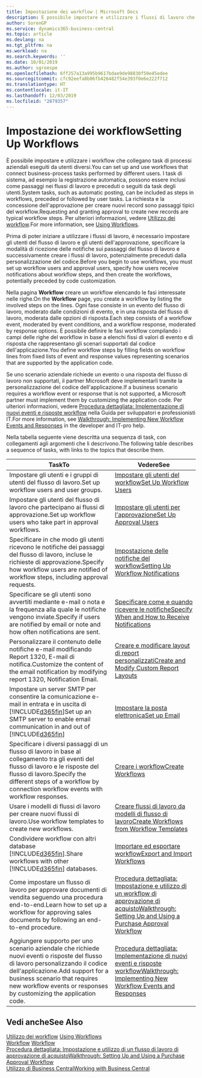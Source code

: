 ```yaml
---
title: Impostazione dei workflow | Microsoft Docs
description: È possibile impostare e utilizzare i flussi di lavoro che collegano task di processi aziendali eseguiti da utenti diversi. I task di sistema, ad esempio la registrazione automatica, possono essere inclusi come passaggi nei flussi di lavoro e preceduti o seguiti da task degli utenti. La richiesta e la concessione dell'approvazione per creare nuovi record sono passaggi tipici del workflow.
author: SorenGP
ms.service: dynamics365-business-central
ms.topic: article
ms.devlang: na
ms.tgt_pltfrm: na
ms.workload: na
ms.search.keywords: ''
ms.date: 10/01/2019
ms.author: sgroespe
ms.openlocfilehash: 6ff257a13a995b9617bdae9de98830f50e45edee
ms.sourcegitcommit: cfc92eefa8b06fb426482f54e393f0e6e222f712
ms.translationtype: HT
ms.contentlocale: it-IT
ms.lasthandoff: 12/03/2019
ms.locfileid: "2879357"
---
```

# <a name="setting-up-workflows"></a><span data-ttu-id="71a57-105">Impostazione dei workflow</span><span class="sxs-lookup"><span data-stu-id="71a57-105">Setting Up Workflows</span></span>
<span data-ttu-id="71a57-106">È possibile impostare e utilizzare i workflow che collegano task di processi aziendali eseguiti da utenti diversi.</span><span class="sxs-lookup"><span data-stu-id="71a57-106">You can set up and use workflows that connect business-process tasks performed by different users.</span></span> <span data-ttu-id="71a57-107">I task di sistema, ad esempio la registrazione automatica, possono essere inclusi come passaggi nei flussi di lavoro e preceduti o seguiti da task degli utenti.</span><span class="sxs-lookup"><span data-stu-id="71a57-107">System tasks, such as automatic posting, can be included as steps in workflows, preceded or followed by user tasks.</span></span> <span data-ttu-id="71a57-108">La richiesta e la concessione dell'approvazione per creare nuovi record sono passaggi tipici del workflow.</span><span class="sxs-lookup"><span data-stu-id="71a57-108">Requesting and granting approval to create new records are typical workflow steps.</span></span> <span data-ttu-id="71a57-109">Per ulteriori informazioni, vedere [Utilizzo dei workflow](across-use-workflows.md).</span><span class="sxs-lookup"><span data-stu-id="71a57-109">For more information, see [Using Workflows](across-use-workflows.md).</span></span>  

 <span data-ttu-id="71a57-110">Prima di poter iniziare a utilizzare i flussi di lavoro, è necessario impostare gli utenti del flusso di lavoro e gli utenti dell'approvazione, specificare la modalità di ricezione delle notifiche sui passaggi del flusso di lavoro e successivamente creare i flussi di lavoro, potenzialmente preceduti dalla personalizzazione del codice.</span><span class="sxs-lookup"><span data-stu-id="71a57-110">Before you begin to use workflows, you must set up workflow users and approval users, specify how users receive notifications about workflow steps, and then create the workflows, potentially preceded by code customization.</span></span>  

 <span data-ttu-id="71a57-111">Nella pagina **Workflow** creare un workflow elencando le fasi interessate nelle righe.</span><span class="sxs-lookup"><span data-stu-id="71a57-111">On the **Workflow** page, you create a workflow by listing the involved steps on the lines.</span></span> <span data-ttu-id="71a57-112">Ogni fase consiste in un evento del flusso di lavoro, moderato dalle condizioni di evento, e in una risposta del flusso di lavoro, moderata dalle opzioni di risposta.</span><span class="sxs-lookup"><span data-stu-id="71a57-112">Each step consists of a workflow event, moderated by event conditions, and a workflow response, moderated by response options.</span></span> <span data-ttu-id="71a57-113">È possibile definire le fasi workflow compilando i campi delle righe del workflow in base a elenchi fissi di valori di evento e di risposta che rappresentano gli scenari supportati dal codice dell'applicazione.</span><span class="sxs-lookup"><span data-stu-id="71a57-113">You define workflow steps by filling fields on workflow lines from fixed lists of event and response values representing scenarios that are supported by the application code.</span></span>  

 <span data-ttu-id="71a57-114">Se uno scenario aziendale richiede un evento o una risposta del flusso di lavoro non supportati, il partner Microsoft deve implementarli tramite la personalizzazione del codice dell'applicazione.</span><span class="sxs-lookup"><span data-stu-id="71a57-114">If a business scenario requires a workflow event or response that is not supported, a Microsoft partner must implement them by customizing the application code.</span></span> <span data-ttu-id="71a57-115">Per ulteriori informazioni, vedere [Procedura dettagliata: Implementazione di nuovi eventi e risposte workflow](/dynamics-nav/Walkthrough--Implementing-New-Workflow-Events-and-Responses) nella Guida per sviluppatori e professionisti IT.</span><span class="sxs-lookup"><span data-stu-id="71a57-115">For more information, see [Walkthrough: Implementing New Workflow Events and Responses](/dynamics-nav/Walkthrough--Implementing-New-Workflow-Events-and-Responses) in the developer and IT-pro help.</span></span>

 <span data-ttu-id="71a57-116">Nella tabella seguente viene descritta una sequenza di task, con collegamenti agli argomenti che li descrivono.</span><span class="sxs-lookup"><span data-stu-id="71a57-116">The following table describes a sequence of tasks, with links to the topics that describe them.</span></span>  

|<span data-ttu-id="71a57-117">**Task**</span><span class="sxs-lookup"><span data-stu-id="71a57-117">**To**</span></span>|<span data-ttu-id="71a57-118">**Vedere**</span><span class="sxs-lookup"><span data-stu-id="71a57-118">**See**</span></span>|  
|------------|-------------|  
|<span data-ttu-id="71a57-119">Impostare gli utenti e i gruppi di utenti del flusso di lavoro.</span><span class="sxs-lookup"><span data-stu-id="71a57-119">Set up workflow users and user groups.</span></span>|[<span data-ttu-id="71a57-120">Impostare gli utenti del workflow</span><span class="sxs-lookup"><span data-stu-id="71a57-120">Set Up Workflow Users</span></span>](across-how-to-set-up-workflow-users.md)|  
|<span data-ttu-id="71a57-121">Impostare gli utenti del flusso di lavoro che partecipano ai flussi di approvazione.</span><span class="sxs-lookup"><span data-stu-id="71a57-121">Set up workflow users who take part in approval workflows.</span></span>|[<span data-ttu-id="71a57-122">Impostare gli utenti per l'approvazione</span><span class="sxs-lookup"><span data-stu-id="71a57-122">Set Up Approval Users</span></span>](across-how-to-set-up-approval-users.md)|  
|<span data-ttu-id="71a57-123">Specificare in che modo gli utenti ricevono le notifiche dei passaggi del flusso di lavoro, incluse le richieste di approvazione.</span><span class="sxs-lookup"><span data-stu-id="71a57-123">Specify how workflow users are notified of workflow steps, including approval requests.</span></span>|[<span data-ttu-id="71a57-124">Impostazione delle notifiche del workflow</span><span class="sxs-lookup"><span data-stu-id="71a57-124">Setting Up Workflow Notifications</span></span>](across-setting-up-workflow-notifications.md)|  
|<span data-ttu-id="71a57-125">Specificare se gli utenti sono avvertiti mediante e-mail o nota e la frequenza alla quale le notifiche vengono inviate.</span><span class="sxs-lookup"><span data-stu-id="71a57-125">Specify if users are notified by email or note and how often notifications are sent.</span></span>|[<span data-ttu-id="71a57-126">Specificare come e quando ricevere le notifiche</span><span class="sxs-lookup"><span data-stu-id="71a57-126">Specify When and How to Receive Notifications</span></span>](across-how-to-specify-when-and-how-to-receive-notifications.md)|  
|<span data-ttu-id="71a57-127">Personalizzare il contenuto delle notifiche e-mail modificando Report 1320, E-mail di notifica.</span><span class="sxs-lookup"><span data-stu-id="71a57-127">Customize the content of the email notification by modifying report 1320, Notification Email.</span></span>|[<span data-ttu-id="71a57-128">Creare e modificare layout di report personalizzati</span><span class="sxs-lookup"><span data-stu-id="71a57-128">Create and Modify Custom Report Layouts</span></span>](ui-how-create-custom-report-layout.md)|  
|<span data-ttu-id="71a57-129">Impostare un server SMTP per consentire la comunicazione e-mail in entrata e in uscita di [!INCLUDE[d365fin](includes/d365fin_md.md)]</span><span class="sxs-lookup"><span data-stu-id="71a57-129">Set up an SMTP server to enable email communication in and out of [!INCLUDE[d365fin](includes/d365fin_md.md)]</span></span>|[<span data-ttu-id="71a57-130">Impostare la posta elettronica</span><span class="sxs-lookup"><span data-stu-id="71a57-130">Set up Email</span></span>](admin-how-setup-email.md)|
|<span data-ttu-id="71a57-131">Specificare i diversi passaggi di un flusso di lavoro in base al collegamento tra gli eventi del flusso di lavoro e le risposte del flusso di lavoro.</span><span class="sxs-lookup"><span data-stu-id="71a57-131">Specify the different steps of a workflow by connection workflow events with workflow responses.</span></span>|[<span data-ttu-id="71a57-132">Creare i workflow</span><span class="sxs-lookup"><span data-stu-id="71a57-132">Create Workflows</span></span>](across-how-to-create-workflows.md)|  
|<span data-ttu-id="71a57-133">Usare i modelli di flussi di lavoro per creare nuovi flussi di lavoro.</span><span class="sxs-lookup"><span data-stu-id="71a57-133">Use workflow templates to create new workflows.</span></span>|[<span data-ttu-id="71a57-134">Creare flussi di lavoro da modelli di flusso di lavoro</span><span class="sxs-lookup"><span data-stu-id="71a57-134">Create Workflows from Workflow Templates</span></span>](across-how-to-create-workflows-from-workflow-templates.md)|  
|<span data-ttu-id="71a57-135">Condividere workflow con altri database [!INCLUDE[d365fin](includes/d365fin_md.md)].</span><span class="sxs-lookup"><span data-stu-id="71a57-135">Share workflows with other [!INCLUDE[d365fin](includes/d365fin_md.md)] databases.</span></span>|[<span data-ttu-id="71a57-136">Importare ed esportare workflow</span><span class="sxs-lookup"><span data-stu-id="71a57-136">Export and Import Workflows</span></span>](across-how-to-export-and-import-workflows.md)|  
|<span data-ttu-id="71a57-137">Come impostare un flusso di lavoro per approvare documenti di vendita seguendo una procedura end-to-end.</span><span class="sxs-lookup"><span data-stu-id="71a57-137">Learn how to set up a workflow for approving sales documents by following an end-to-end procedure.</span></span>|[<span data-ttu-id="71a57-138">Procedura dettagliata: Impostazione e utilizzo di un workflow di approvazione di acquisto</span><span class="sxs-lookup"><span data-stu-id="71a57-138">Walkthrough: Setting Up and Using a Purchase Approval Workflow</span></span>](walkthrough-setting-up-and-using-a-purchase-approval-workflow.md)|  
|<span data-ttu-id="71a57-139">Aggiungere supporto per uno scenario aziendale che richiede nuovi eventi o risposte del flusso di lavoro personalizzando il codice dell'applicazione.</span><span class="sxs-lookup"><span data-stu-id="71a57-139">Add support for a business scenario that requires new workflow events or responses by customizing the application code.</span></span>|[<span data-ttu-id="71a57-140">Procedura dettagliata: Implementazione di nuovi eventi e risposte workflow</span><span class="sxs-lookup"><span data-stu-id="71a57-140">Walkthrough: Implementing New Workflow Events and Responses</span></span>](/dynamics-nav/Walkthrough--Implementing-New-Workflow-Events-and-Responses)|  

## <a name="see-also"></a><span data-ttu-id="71a57-141">Vedi anche</span><span class="sxs-lookup"><span data-stu-id="71a57-141">See Also</span></span>  
 <span data-ttu-id="71a57-142">[Utilizzo dei workflow](across-use-workflows.md) </span><span class="sxs-lookup"><span data-stu-id="71a57-142">[Using Workflows](across-use-workflows.md) </span></span>  
 <span data-ttu-id="71a57-143">[Workflow](across-workflow.md) </span><span class="sxs-lookup"><span data-stu-id="71a57-143">[Workflow](across-workflow.md) </span></span>  
 [<span data-ttu-id="71a57-144">Procedura dettagliata: Impostazione e utilizzo di un flusso di lavoro di approvazione di acquisto</span><span class="sxs-lookup"><span data-stu-id="71a57-144">Walkthrough: Setting Up and Using a Purchase Approval Workflow</span></span>](walkthrough-setting-up-and-using-a-purchase-approval-workflow.md)  
 [<span data-ttu-id="71a57-145">Utilizzo di Business Central</span><span class="sxs-lookup"><span data-stu-id="71a57-145">Working with Business Central</span></span>](ui-work-product.md)
